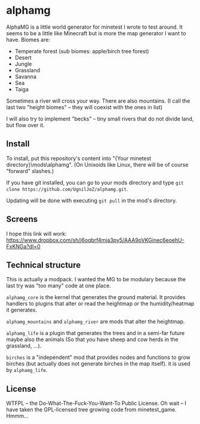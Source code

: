 # alphamg
AlphaMG is a little world generator for minetest I wrote to test around.
It seems to be a little like Minecraft but is more the map generator I want to have.
Biomes are:
* Temperate forest (sub biomes: apple/birch tree forest)
* Desert
* Jungle
* Grassland
* Savanna
* Sea
* Taiga

Sometimes a river will cross your way. There are also mountains.
(I call the last two "height biomes" – they will coexist with the ones in list)

I will also try to implement "becks" – tiny small rivers that do not divide land, but flow over it.

## Install
To install, put this repository's content into "{Your minetest directory}\mods\alphamg". (On Unixoids like Linux, there will be of course "forward" slashes.)

If you have git installed, you can go to your mods directory and type `git clone https://github.com/UgnilJoZ/alphamg.git`.

Updating will be done with executing `git pull` in the mod's directory.

## Screens
I hope this link will work: https://www.dropbox.com/sh/j6oqbrf4mja3py5/AAA9oVKGinec6eoehU-FxKNGa?dl=0

## Technical structure
This is actually a modpack. I wanted the MG to be modulary because the last try was "too many" code at one place.

`alphamg_core` is the kernel that generates the ground material. It provides handlers to plugins that alter or read the heightmap or the humidity/heatmap it generates.

`alphamg_mountains` and `alphamg_river` are mods that alter the heightmap.

`alphamg_life` is a plugin that generates the trees and in a semi-far future maybe also the animals (So that you have sheep and cow herds in the grassland, …).

`birches` is a "independent" mod that provides nodes and functions to grow birches (but actually does not generate birches in the map itself). it is used by `alphamg_life`.

## License
WTFPL – the Do-What-The-Fuck-You-Want-To Public License.
Oh wait – I have taken the GPL-licensed tree growing code from minetest_game. Hmmm...
